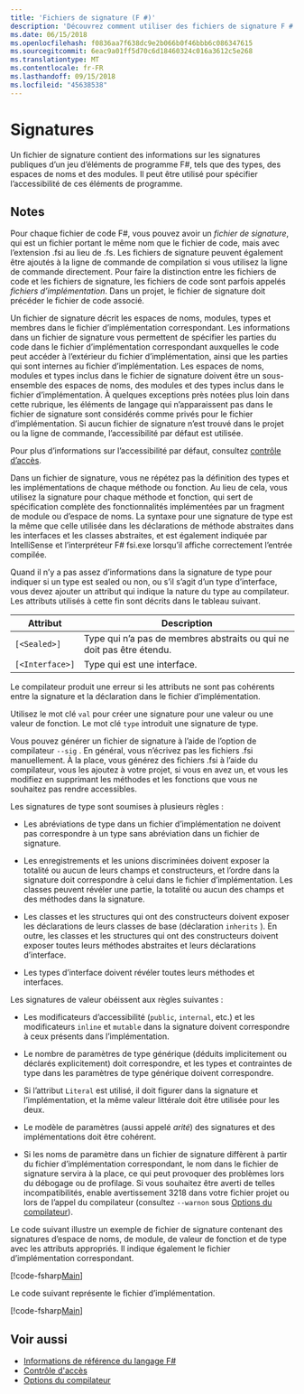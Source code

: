```yaml
---
title: 'Fichiers de signature (F #)'
description: 'Découvrez comment utiliser des fichiers de signature F # pour conserver les informations sur les signatures publiques d’un jeu de F # d’éléments de programme, tels que des types, des espaces de noms et des modules.'
ms.date: 06/15/2018
ms.openlocfilehash: f0836aa7f638dc9e2b066b0f46bbb6c086347615
ms.sourcegitcommit: 6eac9a01ff5d70c6d18460324c016a3612c5e268
ms.translationtype: MT
ms.contentlocale: fr-FR
ms.lasthandoff: 09/15/2018
ms.locfileid: "45638538"
---
```

# <a name="signatures"></a>Signatures

Un fichier de signature contient des informations sur les signatures publiques d’un jeu d’éléments de programme F#, tels que des types, des espaces de noms et des modules. Il peut être utilisé pour spécifier l’accessibilité de ces éléments de programme.

## <a name="remarks"></a>Notes

Pour chaque fichier de code F#, vous pouvez avoir un *fichier de signature*, qui est un fichier portant le même nom que le fichier de code, mais avec l’extension .fsi au lieu de .fs. Les fichiers de signature peuvent également être ajoutés à la ligne de commande de compilation si vous utilisez la ligne de commande directement. Pour faire la distinction entre les fichiers de code et les fichiers de signature, les fichiers de code sont parfois appelés *fichiers d’implémentation*. Dans un projet, le fichier de signature doit précéder le fichier de code associé.

Un fichier de signature décrit les espaces de noms, modules, types et membres dans le fichier d’implémentation correspondant. Les informations dans un fichier de signature vous permettent de spécifier les parties du code dans le fichier d’implémentation correspondant auxquelles le code peut accéder à l’extérieur du fichier d’implémentation, ainsi que les parties qui sont internes au fichier d’implémentation. Les espaces de noms, modules et types inclus dans le fichier de signature doivent être un sous-ensemble des espaces de noms, des modules et des types inclus dans le fichier d’implémentation. À quelques exceptions près notées plus loin dans cette rubrique, les éléments de langage qui n’apparaissent pas dans le fichier de signature sont considérés comme privés pour le fichier d’implémentation. Si aucun fichier de signature n’est trouvé dans le projet ou la ligne de commande, l’accessibilité par défaut est utilisée.

Pour plus d’informations sur l’accessibilité par défaut, consultez [contrôle d’accès](access-control.md).

Dans un fichier de signature, vous ne répétez pas la définition des types et les implémentations de chaque méthode ou fonction. Au lieu de cela, vous utilisez la signature pour chaque méthode et fonction, qui sert de spécification complète des fonctionnalités implémentées par un fragment de module ou d’espace de noms. La syntaxe pour une signature de type est la même que celle utilisée dans les déclarations de méthode abstraites dans les interfaces et les classes abstraites, et est également indiquée par IntelliSense et l’interpréteur F# fsi.exe lorsqu’il affiche correctement l’entrée compilée.

Quand il n’y a pas assez d’informations dans la signature de type pour indiquer si un type est sealed ou non, ou s’il s’agit d’un type d’interface, vous devez ajouter un attribut qui indique la nature du type au compilateur. Les attributs utilisés à cette fin sont décrits dans le tableau suivant.

|Attribut|Description|
|---------|-----------|
|`[<Sealed>]`|Type qui n’a pas de membres abstraits ou qui ne doit pas être étendu.|
|`[<Interface>]`|Type qui est une interface.|
Le compilateur produit une erreur si les attributs ne sont pas cohérents entre la signature et la déclaration dans le fichier d’implémentation.

Utilisez le mot clé `val` pour créer une signature pour une valeur ou une valeur de fonction. Le mot clé `type` introduit une signature de type.

Vous pouvez générer un fichier de signature à l’aide de l’option de compilateur `--sig` . En général, vous n’écrivez pas les fichiers .fsi manuellement. À la place, vous générez des fichiers .fsi à l’aide du compilateur, vous les ajoutez à votre projet, si vous en avez un, et vous les modifiez en supprimant les méthodes et les fonctions que vous ne souhaitez pas rendre accessibles.

Les signatures de type sont soumises à plusieurs règles :

- Les abréviations de type dans un fichier d’implémentation ne doivent pas correspondre à un type sans abréviation dans un fichier de signature.

- Les enregistrements et les unions discriminées doivent exposer la totalité ou aucun de leurs champs et constructeurs, et l’ordre dans la signature doit correspondre à celui dans le fichier d’implémentation. Les classes peuvent révéler une partie, la totalité ou aucun des champs et des méthodes dans la signature.

- Les classes et les structures qui ont des constructeurs doivent exposer les déclarations de leurs classes de base (déclaration `inherits` ). En outre, les classes et les structures qui ont des constructeurs doivent exposer toutes leurs méthodes abstraites et leurs déclarations d’interface.

- Les types d’interface doivent révéler toutes leurs méthodes et interfaces.

Les signatures de valeur obéissent aux règles suivantes :

- Les modificateurs d’accessibilité (`public`, `internal`, etc.) et les modificateurs `inline` et `mutable` dans la signature doivent correspondre à ceux présents dans l’implémentation.

- Le nombre de paramètres de type générique (déduits implicitement ou déclarés explicitement) doit correspondre, et les types et contraintes de type dans les paramètres de type générique doivent correspondre.

- Si l’attribut `Literal` est utilisé, il doit figurer dans la signature et l’implémentation, et la même valeur littérale doit être utilisée pour les deux.

- Le modèle de paramètres (aussi appelé *arité*) des signatures et des implémentations doit être cohérent.

- Si les noms de paramètre dans un fichier de signature diffèrent à partir du fichier d’implémentation correspondant, le nom dans le fichier de signature servira à la place, ce qui peut provoquer des problèmes lors du débogage ou de profilage. Si vous souhaitez être averti de telles incompatibilités, enable avertissement 3218 dans votre fichier projet ou lors de l’appel du compilateur (consultez `--warnon` sous [Options du compilateur](compiler-options.md)).

Le code suivant illustre un exemple de fichier de signature contenant des signatures d’espace de noms, de module, de valeur de fonction et de type avec les attributs appropriés. Il indique également le fichier d’implémentation correspondant.

[!code-fsharp[Main](../../../samples/snippets/fsharp/fssignatures/snippet9002.fs)]

Le code suivant représente le fichier d’implémentation.

[!code-fsharp[Main](../../../samples/snippets/fsharp/fssignatures/snippet9001.fs)]

## <a name="see-also"></a>Voir aussi

- [Informations de référence du langage F#](index.md)
- [Contrôle d'accès](access-control.md)
- [Options du compilateur](compiler-options.md)
